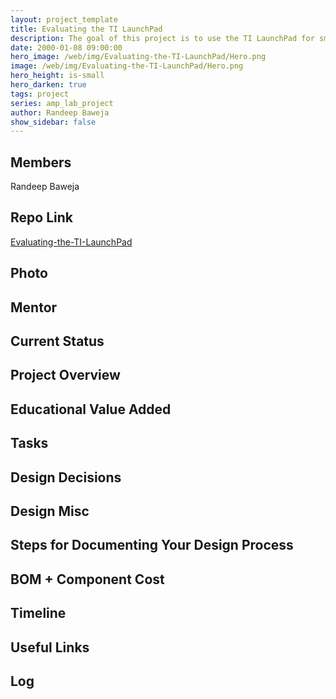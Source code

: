 ```yaml
---
layout: project_template
title: Evaluating the TI LaunchPad
description: The goal of this project is to use the TI LaunchPad for small projects and to compare its usability to the Microchip PIC32 Cerebot and decide which one is better for ECE 2534 (Microcontroller Interfacing), and why. Potential focus on SPI and I2C communication buses.
date: 2000-01-08 09:00:00
hero_image: /web/img/Evaluating-the-TI-LaunchPad/Hero.png
image: /web/img/Evaluating-the-TI-LaunchPad/Hero.png
hero_height: is-small
hero_darken: true
tags: project
series: amp_lab_project
author: Randeep Baweja
show_sidebar: false
---
```




## Members
Randeep Baweja

## Repo Link
<a class="button is-link" href="https://github.com/Amp-Lab-at-VT/Evaluating-the-TI-LaunchPad" >Evaluating-the-TI-LaunchPad</a>

## Photo

## Mentor

## Current Status

## Project Overview


## Educational Value Added


## Tasks

## Design Decisions

## Design Misc

## Steps for Documenting Your Design Process

## BOM + Component Cost

## Timeline

## Useful Links

## Log
            